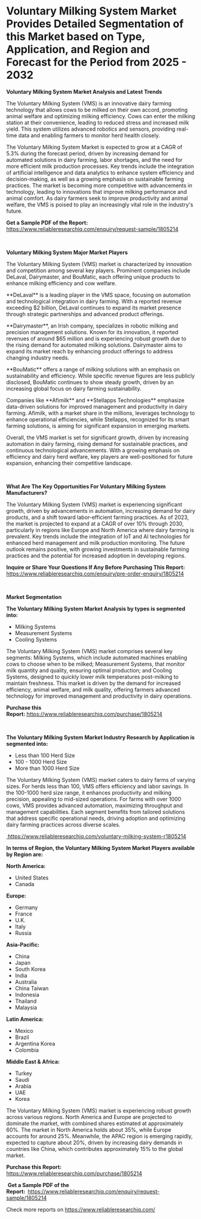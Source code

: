 <p><h1>Voluntary Milking System Market Provides Detailed Segmentation of this Market based on Type, Application, and Region and Forecast for the Period from 2025 - 2032</h1></p><p><strong>Voluntary Milking System Market Analysis and Latest Trends</strong></p>
<p><p>The Voluntary Milking System (VMS) is an innovative dairy farming technology that allows cows to be milked on their own accord, promoting animal welfare and optimizing milking efficiency. Cows can enter the milking station at their convenience, leading to reduced stress and increased milk yield. This system utilizes advanced robotics and sensors, providing real-time data and enabling farmers to monitor herd health closely.</p><p>The Voluntary Milking System Market is expected to grow at a CAGR of 5.3% during the forecast period, driven by increasing demand for automated solutions in dairy farming, labor shortages, and the need for more efficient milk production processes. Key trends include the integration of artificial intelligence and data analytics to enhance system efficiency and decision-making, as well as a growing emphasis on sustainable farming practices. The market is becoming more competitive with advancements in technology, leading to innovations that improve milking performance and animal comfort. As dairy farmers seek to improve productivity and animal welfare, the VMS is poised to play an increasingly vital role in the industry's future.</p></p>
<p><strong>Get a Sample PDF of the Report:&nbsp;</strong> <a href="https://www.reliableresearchiq.com/enquiry/request-sample/1805214?utm_campaign=2750&utm_medium=2&utm_source=Github&utm_content=ia&utm_term=22022025&utm_id=voluntary-milking-system">https://www.reliableresearchiq.com/enquiry/request-sample/1805214</a></p>
<p>&nbsp;</p>
<p><strong>Voluntary Milking System Major Market Players</strong></p>
<p><p>The Voluntary Milking System (VMS) market is characterized by innovation and competition among several key players. Prominent companies include DeLaval, Dairymaster, and BouMatic, each offering unique products to enhance milking efficiency and cow welfare.</p><p>**DeLaval** is a leading player in the VMS space, focusing on automation and technological integration in dairy farming. With a reported revenue exceeding $2 billion, DeLaval continues to expand its market presence through strategic partnerships and advanced product offerings.</p><p>**Dairymaster**, an Irish company, specializes in robotic milking and precision management solutions. Known for its innovation, it reported revenues of around $65 million and is experiencing robust growth due to the rising demand for automated milking solutions. Dairymaster aims to expand its market reach by enhancing product offerings to address changing industry needs.</p><p>**BouMatic** offers a range of milking solutions with an emphasis on sustainability and efficiency. While specific revenue figures are less publicly disclosed, BouMatic continues to show steady growth, driven by an increasing global focus on dairy farming sustainability.</p><p>Companies like **Afimilk** and **Stellapps Technologies** emphasize data-driven solutions for improved management and productivity in dairy farming. Afimilk, with a market share in the millions, leverages technology to enhance operational efficiencies, while Stellapps, recognized for its smart farming solutions, is aiming for significant expansion in emerging markets.</p><p>Overall, the VMS market is set for significant growth, driven by increasing automation in dairy farming, rising demand for sustainable practices, and continuous technological advancements. With a growing emphasis on efficiency and dairy herd welfare, key players are well-positioned for future expansion, enhancing their competitive landscape.</p></p>
<p>&nbsp;</p>
<p><strong>What Are The Key Opportunities For Voluntary Milking System Manufacturers?</strong></p>
<p><p>The Voluntary Milking System (VMS) market is experiencing significant growth, driven by advancements in automation, increasing demand for dairy products, and a shift toward labor-efficient farming practices. As of 2023, the market is projected to expand at a CAGR of over 10% through 2030, particularly in regions like Europe and North America where dairy farming is prevalent. Key trends include the integration of IoT and AI technologies for enhanced herd management and milk production monitoring. The future outlook remains positive, with growing investments in sustainable farming practices and the potential for increased adoption in developing regions.</p></p>
<p><strong>Inquire or Share Your Questions If Any Before Purchasing This Report:</strong> <a href="https://www.reliableresearchiq.com/enquiry/pre-order-enquiry/1805214?utm_campaign=2750&utm_medium=2&utm_source=Github&utm_content=ia&utm_term=22022025&utm_id=voluntary-milking-system">https://www.reliableresearchiq.com/enquiry/pre-order-enquiry/1805214</a></p>
<p>&nbsp;</p>
<p><strong>Market Segmentation</strong></p>
<p><strong>The Voluntary Milking System Market Analysis by types is segmented into:</strong></p>
<p><ul><li>Milking Systems</li><li>Measurement Systems</li><li>Cooling Systems</li></ul></p>
<p><p>The Voluntary Milking System (VMS) market comprises several key segments: Milking Systems, which include automated machines enabling cows to choose when to be milked; Measurement Systems, that monitor milk quantity and quality, ensuring optimal production; and Cooling Systems, designed to quickly lower milk temperatures post-milking to maintain freshness. This market is driven by the demand for increased efficiency, animal welfare, and milk quality, offering farmers advanced technology for improved management and productivity in dairy operations.</p></p>
<p><strong>Purchase this Report:&nbsp;</strong><a href="https://www.reliableresearchiq.com/purchase/1805214?utm_campaign=2750&utm_medium=2&utm_source=Github&utm_content=ia&utm_term=22022025&utm_id=voluntary-milking-system">https://www.reliableresearchiq.com/purchase/1805214</a></p>
<p>&nbsp;</p>
<p><strong>The Voluntary Milking System Market Industry Research by Application is segmented into:</strong></p>
<p><ul><li>Less than 100 Herd Size</li><li>100 - 1000 Herd Size</li><li>More than 1000 Herd Size</li></ul></p>
<p><p>The Voluntary Milking System (VMS) market caters to dairy farms of varying sizes. For herds less than 100, VMS offers efficiency and labor savings. In the 100-1000 herd size range, it enhances productivity and milking precision, appealing to mid-sized operations. For farms with over 1000 cows, VMS provides advanced automation, maximizing throughput and management capabilities. Each segment benefits from tailored solutions that address specific operational needs, driving adoption and optimizing dairy farming practices across diverse scales.</p></p>
<p><a href="https://www.reliableresearchiq.com/voluntary-milking-system-r1805214?utm_campaign=2750&utm_medium=2&utm_source=Github&utm_content=ia&utm_term=22022025&utm_id=voluntary-milking-system">&nbsp;https://www.reliableresearchiq.com/voluntary-milking-system-r1805214</a></p>
<p><strong>In terms of Region, the Voluntary Milking System Market Players available by Region are:</strong></p>
<p>
    <p> <strong> North America: </strong>
        <ul>
            <li>United States</li>
            <li>Canada</li>
        </ul>
        </p> 
    <p> <strong> Europe: </strong>
        <ul>
            <li>Germany</li>
            <li>France</li>
            <li>U.K.</li>
            <li>Italy</li>
            <li>Russia</li>
        </ul>
        </p> 
    <p> <strong> Asia-Pacific: </strong>
        <ul>
            <li>China</li>
            <li>Japan</li>
            <li>South Korea</li>
            <li>India</li>
            <li>Australia</li>
            <li>China Taiwan</li>
            <li>Indonesia</li>
            <li>Thailand</li>
            <li>Malaysia</li>
        </ul>
        </p> 
    <p> <strong> Latin America: </strong>
        <ul>
            <li>Mexico</li>
            <li>Brazil</li>
            <li>Argentina Korea</li>
            <li>Colombia</li>
        </ul>
        </p> 
    <p> <strong> Middle East & Africa: </strong>
        <ul>
            <li>Turkey</li>
            <li>Saudi</li>
            <li>Arabia</li>
            <li>UAE</li>
            <li>Korea</li>
        </ul>
    </p>
    </p>
<p><p>The Voluntary Milking System (VMS) market is experiencing robust growth across various regions. North America and Europe are projected to dominate the market, with combined shares estimated at approximately 60%. The market in North America holds about 35%, while Europe accounts for around 25%. Meanwhile, the APAC region is emerging rapidly, expected to capture about 20%, driven by increasing dairy demands in countries like China, which contributes approximately 15% to the global market.</p></p>
<p><strong>Purchase this Report: </strong><a href="https://www.reliableresearchiq.com/purchase/1805214?utm_campaign=2750&utm_medium=2&utm_source=Github&utm_content=ia&utm_term=22022025&utm_id=voluntary-milking-system">https://www.reliableresearchiq.com/purchase/1805214</a></p>
<p>&nbsp;<strong>Get a Sample PDF of the Report:&nbsp;&nbsp;</strong><a href="https://www.reliableresearchiq.com/enquiry/request-sample/1805214?utm_campaign=2750&utm_medium=2&utm_source=Github&utm_content=ia&utm_term=22022025&utm_id=voluntary-milking-system">https://www.reliableresearchiq.com/enquiry/request-sample/1805214</a></p>
<p><strong></strong></p>
<p>Check more reports on <a href="https://www.reliableresearchiq.com/?utm_campaign=2750&utm_medium=2&utm_source=Github&utm_content=ia&utm_term=22022025&utm_id=voluntary-milking-system">https://www.reliableresearchiq.com/</a></p>
